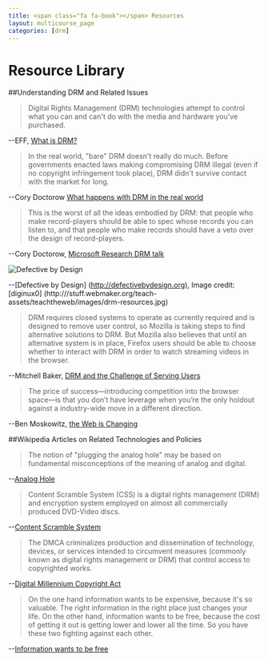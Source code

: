 ```yaml
---
title: <span class="fa fa-book"></span> Resources
layout: multicourse_page
categories: [drm]
---
```


<script src="{{site.baseurl}}/js/make-api.js"></script>
<script src="{{site.baseurl}}/js/makeGallery.js"></script>

# Resource Library 

##Understanding DRM and Related Issues

>Digital Rights Management (DRM) technologies attempt to control what you can and can't do with the media and hardware you've purchased.

--EFF, [What is DRM?](https://www.eff.org/issues/drm)

>In the real world, "bare" DRM doesn't really do much. Before governments enacted laws making compromising DRM illegal (even if no copyright infringement took place), DRM didn't survive contact with the market for long.

--Cory Doctorow [What happens with DRM in the real world](http://www.theguardian.com/technology/blog/2014/feb/05/digital-rights-management)

>This is the worst of all the ideas embodied by DRM: that people who make record-players should be able to spec whose records you can listen to, and that people who make records should have a veto over the design of record-players.

--Cory Doctorow, [Microsoft Research DRM talk](http://craphound.com/msftdrm.txt)

![Defective by Design](http://www.ehomeupgrade.com/wp-content/uploads/media/defective_by_design_chicago_apple_store_protest.jpg "Defective by Design")

--[Defective by Design] (http://defectivebydesign.org), Image credit: [diginux0] (http:///stuff.webmaker.org/teach-assets/teachtheweb/images/drm-resources.jpg)

>DRM requires closed systems to operate as currently required and is designed to remove user control, so Mozilla is taking steps to find alternative solutions to DRM. But Mozilla also believes that until an alternative system is in place, Firefox users should be able to choose whether to interact with DRM in order to watch streaming videos in the browser.

--Mitchell Baker, [DRM and the Challenge of Serving Users](https://blog.mozilla.org/blog/2014/05/14/drm-and-the-challenge-of-serving-users/)

>The price of success—introducing competition into the browser space—is that you don’t have leverage when you’re the only holdout against a industry-wide move in a different direction.

--Ben Moskowitz, [the Web is Changing](http://www.benmoskowitz.com/?p=982)

##Wikipedia Articles on Related Technologies and Policies

>The notion of "plugging the analog hole" may be based on fundamental misconceptions of the meaning of analog and digital.

--[Analog Hole](http://en.wikipedia.org/wiki/Analog_hole)

>Content Scramble System (CSS) is a digital rights management (DRM) and encryption system employed on almost all commercially produced DVD-Video discs.

--[Content Scramble System](http://en.wikipedia.org/wiki/Content_Scramble_System)

>The DMCA criminalizes production and dissemination of technology, devices, or services intended to circumvent measures (commonly known as digital rights management or DRM) that control access to copyrighted works.

--[Digital Millennium Copyright Act](http://en.wikipedia.org/wiki/Digital_Millennium_Copyright_Act)

>On the one hand information wants to be expensive, because it's so valuable. The right information in the right place just changes your life. On the other hand, information wants to be free, because the cost of getting it out is getting lower and lower all the time. So you have these two fighting against each other.

--[Information wants to be free](http://en.wikipedia.org/wiki/Information_wants_to_be_free)

